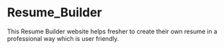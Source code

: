 # Resume_Builder
This Resume Builder website helps fresher to create their own resume in a professional way which is user friendly.
